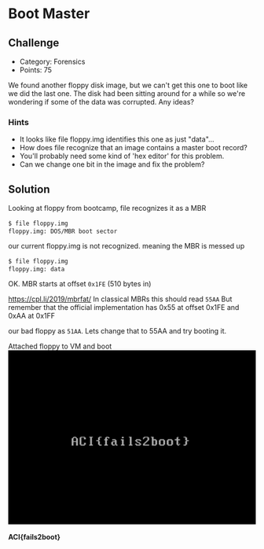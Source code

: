 
# Boot Master

## Challenge
* Category: Forensics
* Points: 75

We found another floppy disk image, but we can't get this one to boot like we did the last one. The disk had been sitting around for a while so we're wondering if some of the data was corrupted. Any ideas?


### Hints
* It looks like file floppy.img identifies this one as just "data"...
* How does file recognize that an image contains a master boot record?
* You'll probably need some kind of 'hex editor' for this problem.
* Can we change one bit in the image and fix the problem?


## Solution

Looking at floppy from bootcamp, file recognizes it as a MBR

```
$ file floppy.img
floppy.img: DOS/MBR boot sector
```

our current floppy.img is not recognized. meaning the MBR is messed up
```
$ file floppy.img
floppy.img: data
```


OK. MBR starts at offset `0x1FE` (510 bytes in)

https://cpl.li/2019/mbrfat/
In classical MBRs this should read `55AA`
But remember that the official implementation has 0x55 at offset 0x1FE and 0xAA at 0x1FF

our bad floppy as `51AA`. Lets change that to 55AA and try booting it.



Attached floppy to VM and boot
![flag](flag.png)

**ACI{fails2boot}**
